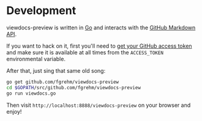 # Development

viewdocs-preview is written in [Go](http://golang.org/) and interacts with the [GitHub
Markdown API](http://developer.github.com/v3/markdown/).

If you want to hack on it, first you'll need to [get your GitHub access token](https://help.github.com/articles/creating-an-access-token-for-command-line-use)
and make sure it is available at all times from the `ACCESS_TOKEN` environmental
variable.

After that, just sing that same old song:

```sh
go get github.com/fgrehm/viewdocs-preview
cd $GOPATH/src/github.com/fgrehm/viewdocs-preview
go run viewdocs.go
```

Then visit `http://localhost:8888/viewdocs-preview` on your browser and enjoy!
